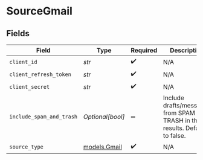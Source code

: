 # SourceGmail


## Fields

| Field                                                                          | Type                                                                           | Required                                                                       | Description                                                                    |
| ------------------------------------------------------------------------------ | ------------------------------------------------------------------------------ | ------------------------------------------------------------------------------ | ------------------------------------------------------------------------------ |
| `client_id`                                                                    | *str*                                                                          | :heavy_check_mark:                                                             | N/A                                                                            |
| `client_refresh_token`                                                         | *str*                                                                          | :heavy_check_mark:                                                             | N/A                                                                            |
| `client_secret`                                                                | *str*                                                                          | :heavy_check_mark:                                                             | N/A                                                                            |
| `include_spam_and_trash`                                                       | *Optional[bool]*                                                               | :heavy_minus_sign:                                                             | Include drafts/messages from SPAM and TRASH in the results. Defaults to false. |
| `source_type`                                                                  | [models.Gmail](../models/gmail.md)                                             | :heavy_check_mark:                                                             | N/A                                                                            |